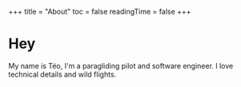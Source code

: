 +++
title = "About"
toc = false
readingTime = false
+++

# Hey

My name is Téo, I'm a paragliding pilot and software engineer.
I love technical details and wild flights.
